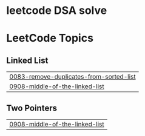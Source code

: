 # leetcode DSA solve

<!---LeetCode Topics Start-->
# LeetCode Topics
## Linked List
|  |
| ------- |
| [0083-remove-duplicates-from-sorted-list](https://github.com/ansarali41/leetcode/tree/master/0083-remove-duplicates-from-sorted-list) |
| [0908-middle-of-the-linked-list](https://github.com/ansarali41/leetcode/tree/master/0908-middle-of-the-linked-list) |
## Two Pointers
|  |
| ------- |
| [0908-middle-of-the-linked-list](https://github.com/ansarali41/leetcode/tree/master/0908-middle-of-the-linked-list) |
<!---LeetCode Topics End-->